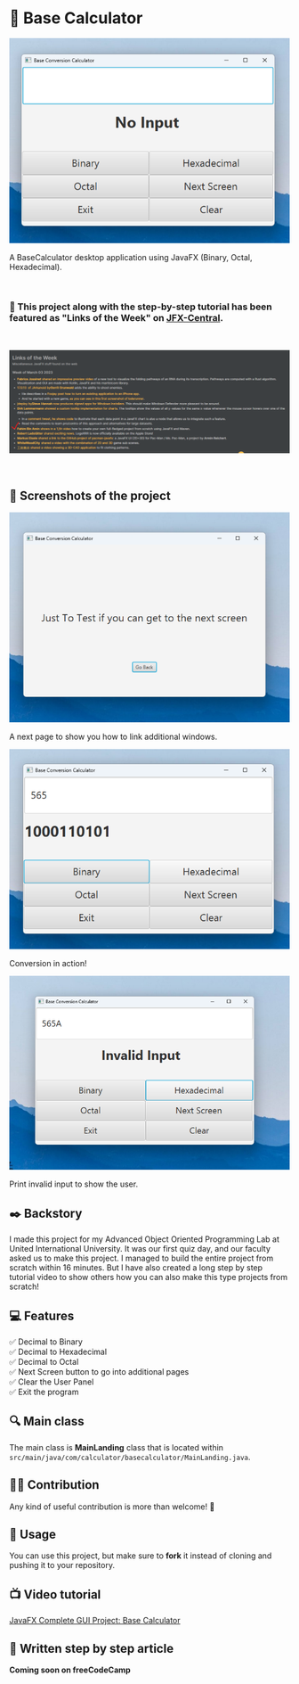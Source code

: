 # 💎 Base Calculator

![BaseCalculator](images/img%20(1).png)

A BaseCalculator desktop application using JavaFX (Binary, Octal, Hexadecimal).

<br>


### 🥇 This project along with the step-by-step tutorial has been featured as "Links of the Week" on [JFX-Central](https://www.jfx-central.com/home).
<br>

![JFX-Central](images/JFX-Central.png)

<br>

## 📸 Screenshots of the project

![Next page](images/img%20(2).png)

A next page to show you how to link additional windows.

![In action](images/img%20(3).png)

Conversion in action!

![Invalid input](images/img%20(4).png)

Print invalid input to show the user.


## ✒️ Backstory

I made this project for my Advanced Object Oriented Programming Lab at United International University. It was our first quiz day, and our faculty asked us to make this project. I managed to build the entire project from scratch within 16 minutes. But I have also created a long step by step tutorial video to show others how you can also make this type projects from scratch!

## 💻 Features

✅ Decimal to Binary <br>
✅ Decimal to Hexadecimal <br>
✅ Decimal to Octal <br>
✅ Next Screen button to go into additional pages <br>
✅ Clear the User Panel <br>
✅ Exit the program <br>

## 🔍 Main class
The main class is **MainLanding** class that is located within `src/main/java/com/calculator/basecalculator/MainLanding.java`.

## 🫴🏻 Contribution

Any kind of useful contribution is more than welcome! 🤗

## 👔 Usage

You can use this project, but make sure to **fork** it instead of cloning and pushing it to your repository.

## 📺 Video tutorial
[JavaFX Complete GUI Project: Base Calculator](https://youtu.be/KMpshYEIxFs)

## 🔖 Written step by step article

**Coming soon on freeCodeCamp**
